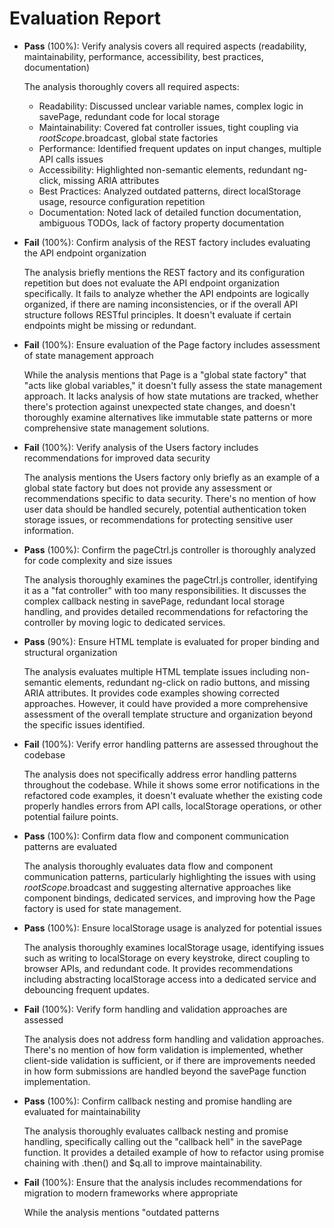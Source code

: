 # Evaluation Report

- **Pass** (100%): Verify analysis covers all required aspects (readability, maintainability, performance, accessibility, best practices, documentation)

    The analysis thoroughly covers all required aspects:
    - Readability: Discussed unclear variable names, complex logic in savePage, redundant code for local storage
    - Maintainability: Covered fat controller issues, tight coupling via $rootScope.$broadcast, global state factories
    - Performance: Identified frequent updates on input changes, multiple API calls issues
    - Accessibility: Highlighted non-semantic elements, redundant ng-click, missing ARIA attributes
    - Best Practices: Analyzed outdated patterns, direct localStorage usage, resource configuration repetition
    - Documentation: Noted lack of detailed function documentation, ambiguous TODOs, lack of factory property documentation

- **Fail** (100%): Confirm analysis of the REST factory includes evaluating the API endpoint organization

    The analysis briefly mentions the REST factory and its configuration repetition but does not evaluate the API endpoint organization specifically. It fails to analyze whether the API endpoints are logically organized, if there are naming inconsistencies, or if the overall API structure follows RESTful principles. It doesn't evaluate if certain endpoints might be missing or redundant.

- **Fail** (100%): Ensure evaluation of the Page factory includes assessment of state management approach

    While the analysis mentions that Page is a "global state factory" that "acts like global variables," it doesn't fully assess the state management approach. It lacks analysis of how state mutations are tracked, whether there's protection against unexpected state changes, and doesn't thoroughly examine alternatives like immutable state patterns or more comprehensive state management solutions.

- **Fail** (100%): Verify analysis of the Users factory includes recommendations for improved data security

    The analysis mentions the Users factory only briefly as an example of a global state factory but does not provide any assessment or recommendations specific to data security. There's no mention of how user data should be handled securely, potential authentication token storage issues, or recommendations for protecting sensitive user information.

- **Pass** (100%): Confirm the pageCtrl.js controller is thoroughly analyzed for code complexity and size issues

    The analysis thoroughly examines the pageCtrl.js controller, identifying it as a "fat controller" with too many responsibilities. It discusses the complex callback nesting in savePage, redundant local storage handling, and provides detailed recommendations for refactoring the controller by moving logic to dedicated services.

- **Pass** (90%): Ensure HTML template is evaluated for proper binding and structural organization

    The analysis evaluates multiple HTML template issues including non-semantic elements, redundant ng-click on radio buttons, and missing ARIA attributes. It provides code examples showing corrected approaches. However, it could have provided a more comprehensive assessment of the overall template structure and organization beyond the specific issues identified.

- **Fail** (100%): Verify error handling patterns are assessed throughout the codebase

    The analysis does not specifically address error handling patterns throughout the codebase. While it shows some error notifications in the refactored code examples, it doesn't evaluate whether the existing code properly handles errors from API calls, localStorage operations, or other potential failure points.

- **Pass** (100%): Confirm data flow and component communication patterns are evaluated

    The analysis thoroughly evaluates data flow and component communication patterns, particularly highlighting the issues with using $rootScope.$broadcast and suggesting alternative approaches like component bindings, dedicated services, and improving how the Page factory is used for state management.

- **Pass** (100%): Ensure localStorage usage is analyzed for potential issues

    The analysis thoroughly examines localStorage usage, identifying issues such as writing to localStorage on every keystroke, direct coupling to browser APIs, and redundant code. It provides recommendations including abstracting localStorage access into a dedicated service and debouncing frequent updates.

- **Fail** (100%): Verify form handling and validation approaches are assessed

    The analysis does not address form handling and validation approaches. There's no mention of how form validation is implemented, whether client-side validation is sufficient, or if there are improvements needed in how form submissions are handled beyond the savePage function implementation.

- **Pass** (100%): Confirm callback nesting and promise handling are evaluated for maintainability

    The analysis thoroughly evaluates callback nesting and promise handling, specifically calling out the "callback hell" in the savePage function. It provides a detailed example of how to refactor using promise chaining with .then() and $q.all to improve maintainability.

- **Fail** (100%): Ensure that the analysis includes recommendations for migration to modern frameworks where appropriate

    While the analysis mentions "outdated patterns